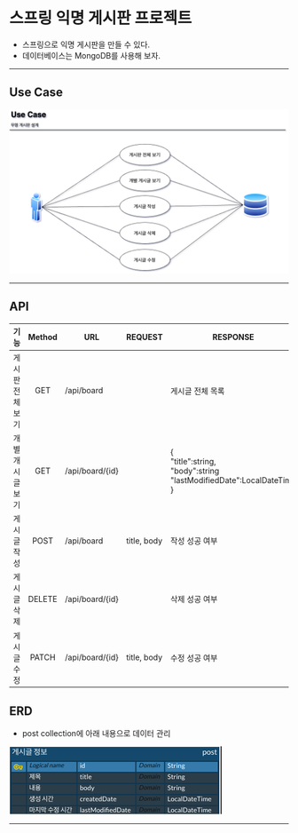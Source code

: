 # 스프링 익명 게시판 프로젝트
* 스프링으로 익명 게시판을 만들 수 있다.
* 데이터베이스는 MongoDB를 사용해 보자.
***


## Use Case
![img](https://github.com/japgo/spring_study/blob/master/AnonymousBoard2/img/%EA%B2%8C%EC%8B%9C%ED%8C%90%20use%20case.drawio.png)
***


## API
|기능|Method|URL|REQUEST|RESPONSE|
|:-:|:----:|---|-------|--------|
|게시판 전체 보기|GET|/api/board| |게시글 전체 목록|
|개별 개시글 보기|GET|/api/board/{id}| |{ <br> "title":string, <br> "body":string <br> "lastModifiedDate":LocalDateTime <br> }|
|게시글 작성|POST|/api/board|title, body|작성 성공 여부|
|게시글 삭제|DELETE|/api/board/{id}| |삭제 성공 여부|
|게시글 수정|PATCH|/api/board/{id}|title, body|수정 성공 여부|


## ERD
* post collection에 아래 내용으로 데이터 관리

![img](https://github.com/japgo/spring_study/blob/master/AnonymousBoard2/img/%E1%84%8B%E1%85%B5%E1%86%A8%E1%84%86%E1%85%A7%E1%86%BC%20%E1%84%80%E1%85%A6%E1%84%89%E1%85%B5%E1%84%91%E1%85%A1%E1%86%AB.png)
***
